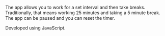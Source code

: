 The app allows you to work for a set interval and then take breaks. Traditionally, that means working 25 minutes and taking a 5 minute break. The app can be paused and you can reset the timer.

Developed using JavaScript.

 
